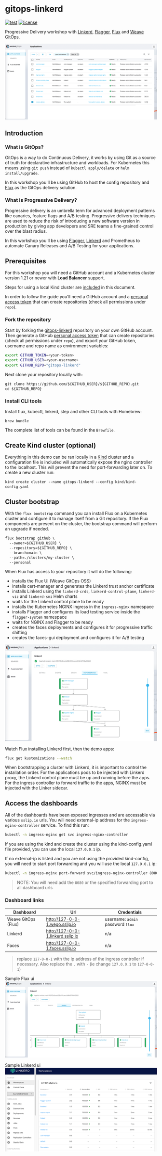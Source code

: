 # gitops-linkerd

[![test](https://github.com/stefanprodan/gitops-linkerd/workflows/test/badge.svg)](https://github.com/stefanprodan/gitops-linkerd/actions)
[![license](https://img.shields.io/github/license/stefanprodan/gitops-linkerd.svg)](https://github.com/stefanprodan/gitops-linkerd/blob/main/LICENSE)

Progressive Delivery workshop with [Linkerd](https://github.com/linkerd/linkerd2),
[Flagger](https://github.com/fluxcd/flagger), [Flux](https://github.com/fluxcd/flux)
and [Weave GitOps](https://github.com/weaveworks/weave-gitops).

![flux-ui](docs/screens/wego-apps.png)

## Introduction

### What is GitOps?

GitOps is a way to do Continuous Delivery, it works by using Git as a source of truth
for declarative infrastructure and workloads.
For Kubernetes this means using `git push` instead of `kubectl apply/delete` or `helm install/upgrade`.

In this workshop you'll be using GitHub to host the config repository and [Flux](https://fluxcd.io)
as the GitOps delivery solution.

### What is Progressive Delivery?

Progressive delivery is an umbrella term for advanced deployment patterns like canaries, feature flags and A/B testing.
Progressive delivery techniques are used to reduce the risk of introducing a new software version in production
by giving app developers and SRE teams a fine-grained control over the blast radius.

In this workshop you'll be using [Flagger](https://flagger.app), [Linkerd](https://github.com/linkerd/linkerd2) and
Prometheus to automate Canary Releases and A/B Testing for your applications.

## Prerequisites

For this workshop you will need a GitHub account and a Kubernetes cluster version 1.21
or newer with **Load Balancer** support.

Steps for using a local Kind cluster are [included](#create-kind-cluster) in this document.

In order to follow the guide you'll need a GitHub account and a
[personal access token](https://help.github.com/en/github/authenticating-to-github/creating-a-personal-access-token-for-the-command-line)
that can create repositories (check all permissions under `repo`).

### Fork the repository

Start by forking the [gitops-linkerd](https://github.com/rparmer/gitops-linkerd)
repository on your own GitHub account.
Then generate a GitHub
[personal access token](https://help.github.com/en/github/authenticating-to-github/creating-a-personal-access-token-for-the-command-line)
that can create repositories (check all permissions under `repo`),
and export your GitHub token, username and repo name as environment variables:

```sh
export GITHUB_TOKEN=<your-token>
export GITHUB_USER=<your-username>
export GITHUB_REPO="gitops-linkerd"
```

Next clone your repository locally with:

```shell
git clone https://github.com/${GITHUB_USER}/${GITHUB_REPO}.git
cd ${GITHUB_REPO}
```

### Install CLI tools

Install flux, kubectl, linkerd, step and other CLI tools with Homebrew:

```shell
brew bundle
```

The complete list of tools can be found in the `Brewfile`.

## Create Kind cluster (optional)

Everything in this demo can be ran locally in a [Kind](https://kind.sigs.k8s.io/) cluster and a configuration file is included will automatically expose the nginx controller to the localhost.  This will prevent the need for port-forwarding later on.  To create a new cluster run:

```shell
kind create cluster --name gitops-linkerd --config kind/kind-config.yaml
```

## Cluster bootstrap

With the `flux bootstrap` command you can install Flux on a Kubernetes cluster and configure
it to manage itself from a Git repository. If the Flux components are present on the cluster,
the bootstrap command will perform an upgrade if needed.

```shell
flux bootstrap github \
  --owner=${GITHUB_USER} \
  --repository=${GITHUB_REPO} \
  --branch=main \
  --path=./clusters/my-cluster \
  --personal
```

When Flux has access to your repository it will do the following:

* installs the Flux UI (Weave GitOps OSS)
* installs cert-manager and generates the Linkerd trust anchor certificate
* installs Linkerd  using the `linkerd-crds`, `linkerd-control-plane`, `linkerd-viz` and `linkerd-smi` Helm charts
* waits for the Linkerd control plane to be ready
* installs the Kubernetes NGINX ingress in the `ingress-nginx` namespace
* installs Flagger and configures its load testing service inside the `flagger-system` namespace
* waits for NGINX and Flagger to be ready
* creates the faces deployments and configures it for progressive traffic shifting
* creates the faces-gui deployment and configures it for A/B testing

![flux-ui](docs/screens/wego-deps.png)

Watch Flux installing Linkerd first, then the demo apps:

```bash
flux get kustomizations --watch
```

When bootstrapping a cluster with Linkerd, it is important to control the installation order.
For the applications pods to be injected with Linkerd proxy,
the Linkerd control plane must be up and running before the apps.
For the ingress controller to forward traffic to the apps, NGINX must be injected with the Linker sidecar.

## Access the dashboards

All of the dashboards have been exposed ingresses and are accessable via various `sslip.io` urls.  You will need external-ip address for the `ingress-nginx-controller` service.  To find this run:

```sh
kubectl -n ingress-nginx get svc ingress-nginx-controller
```

If you are using the kind and create the cluster using the kind-config.yaml file provided, you can use the local `127.0.0.1` ip.

If no external-ip is listed and you are not using the provided kind-config, you will need to start port forwarding and you will use the local `127.0.0.1` ip:

```sh
kubectl -n ingress-nginx port-forward svc/ingress-nginx-controller 8080:80 &
```
> NOTE: You will need add the `8080` or the specified forwarding port to all dashboard urls

### Dashboard links

| Dashboard | Url | Credentials |
| --------- | --- | ----------- |
| Weave GitOps (Flux) | http://127-0-0-1.wego.sslip.io | username: `admin` password `flux` |
| Linkerd | http://127-0-0-1.linkerd.sslip.io | n/a |
| Faces | http://127-0-0-1.faces.sslip.io | n/a |

> replace `127-0-0-1` with the ip address of the ingress controller if necessary.  Also replace the `.` with `-` (ie change `127.0.0.1` to `127-0-0-1`)

Sample Flux ui
![flux-ui](docs/screens/wego-linkerd.png)

Sample Linkerd ui
![linkerd-ui](docs/screens/linkerd-metrics.png)
